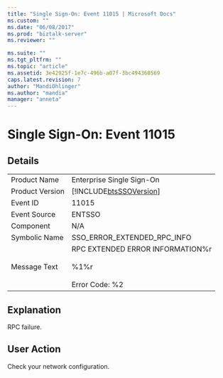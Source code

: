 ```yaml
---
title: "Single Sign-On: Event 11015 | Microsoft Docs"
ms.custom: ""
ms.date: "06/08/2017"
ms.prod: "biztalk-server"
ms.reviewer: ""

ms.suite: ""
ms.tgt_pltfrm: ""
ms.topic: "article"
ms.assetid: 3e42925f-1e7c-496b-a07f-3bc494360569
caps.latest.revision: 7
author: "MandiOhlinger"
ms.author: "mandia"
manager: "anneta"
---
```

# Single Sign-On: Event 11015
## Details  
  
|                 |                                                                              |
|-----------------|------------------------------------------------------------------------------|
|  Product Name   |                          Enterprise Single Sign-On                           |
| Product Version |          [!INCLUDE[btsSSOVersion](../includes/btsssoversion-md.md)]          |
|    Event ID     |                                    11015                                     |
|  Event Source   |                                    ENTSSO                                    |
|    Component    |                                     N/A                                      |
|  Symbolic Name  |                         SSO_ERROR_EXTENDED_RPC_INFO                          |
|  Message Text   | RPC EXTENDED ERROR INFORMATION%r<br /><br /> %1%r<br /><br /> Error Code: %2 |
  
## Explanation  
 RPC failure.  
  
## User Action  
 Check your network configuration.